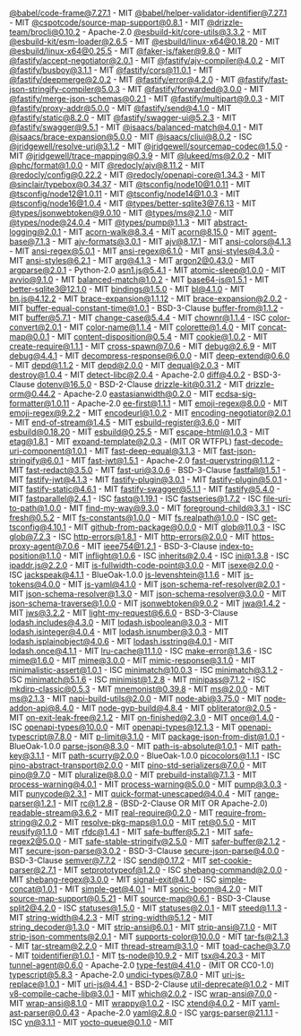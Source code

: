[@babel/code-frame@7.27.1](https://github.com/babel/babel) - MIT
[@babel/helper-validator-identifier@7.27.1](https://github.com/babel/babel) - MIT
[@cspotcode/source-map-support@0.8.1](https://github.com/cspotcode/node-source-map-support) - MIT
[@drizzle-team/brocli@0.10.2](https://github.com/drizzle-team/brocli) - Apache-2.0
[@esbuild-kit/core-utils@3.3.2](https://github.com/esbuild-kit/core-utils) - MIT
[@esbuild-kit/esm-loader@2.6.5](https://github.com/esbuild-kit/esm-loader) - MIT
[@esbuild/linux-x64@0.18.20](https://github.com/evanw/esbuild) - MIT
[@esbuild/linux-x64@0.25.5](https://github.com/evanw/esbuild) - MIT
[@faker-js/faker@9.8.0](https://github.com/faker-js/faker) - MIT
[@fastify/accept-negotiator@2.0.1](https://github.com/fastify/accept-negotiator) - MIT
[@fastify/ajv-compiler@4.0.2](https://github.com/fastify/ajv-compiler) - MIT
[@fastify/busboy@3.1.1](https://github.com/fastify/busboy) - MIT
[@fastify/cors@11.0.1](https://github.com/fastify/fastify-cors) - MIT
[@fastify/deepmerge@2.0.2](https://github.com/fastify/deepmerge) - MIT
[@fastify/error@4.2.0](https://github.com/fastify/fastify-error) - MIT
[@fastify/fast-json-stringify-compiler@5.0.3](https://github.com/fastify/fast-json-stringify-compiler) - MIT
[@fastify/forwarded@3.0.0](https://github.com/fastify/forwarded) - MIT
[@fastify/merge-json-schemas@0.2.1](https://github.com/fastify/merge-json-schemas) - MIT
[@fastify/multipart@9.0.3](https://github.com/fastify/fastify-multipart) - MIT
[@fastify/proxy-addr@5.0.0](https://github.com/fastify/proxy-addr) - MIT
[@fastify/send@4.1.0](https://github.com/fastify/send) - MIT
[@fastify/static@8.2.0](https://github.com/fastify/fastify-static) - MIT
[@fastify/swagger-ui@5.2.3](https://github.com/fastify/fastify-swagger-ui) - MIT
[@fastify/swagger@9.5.1](https://github.com/fastify/fastify-swagger) - MIT
[@isaacs/balanced-match@4.0.1](https://github.com/isaacs/balanced-match) - MIT
[@isaacs/brace-expansion@5.0.0](undefined) - MIT
[@isaacs/cliui@8.0.2](https://github.com/yargs/cliui) - ISC
[@jridgewell/resolve-uri@3.1.2](https://github.com/jridgewell/resolve-uri) - MIT
[@jridgewell/sourcemap-codec@1.5.0](https://github.com/jridgewell/sourcemap-codec) - MIT
[@jridgewell/trace-mapping@0.3.9](https://github.com/jridgewell/trace-mapping) - MIT
[@lukeed/ms@2.0.2](https://github.com/lukeed/ms) - MIT
[@phc/format@1.0.0](https://github.com/simonepri/phc-format) - MIT
[@redocly/ajv@8.11.2](https://github.com/ajv-validator/ajv) - MIT
[@redocly/config@0.22.2](undefined) - MIT
[@redocly/openapi-core@1.34.3](https://github.com/Redocly/redocly-cli) - MIT
[@sinclair/typebox@0.34.37](https://github.com/sinclairzx81/typebox) - MIT
[@tsconfig/node10@1.0.11](https://github.com/tsconfig/bases) - MIT
[@tsconfig/node12@1.0.11](https://github.com/tsconfig/bases) - MIT
[@tsconfig/node14@1.0.3](https://github.com/tsconfig/bases) - MIT
[@tsconfig/node16@1.0.4](https://github.com/tsconfig/bases) - MIT
[@types/better-sqlite3@7.6.13](https://github.com/DefinitelyTyped/DefinitelyTyped) - MIT
[@types/jsonwebtoken@9.0.10](https://github.com/DefinitelyTyped/DefinitelyTyped) - MIT
[@types/ms@2.1.0](https://github.com/DefinitelyTyped/DefinitelyTyped) - MIT
[@types/node@24.0.4](https://github.com/DefinitelyTyped/DefinitelyTyped) - MIT
[@types/pump@1.1.3](https://github.com/DefinitelyTyped/DefinitelyTyped) - MIT
[abstract-logging@2.0.1](https://github.com/jsumners/abstract-logging) - MIT
[acorn-walk@8.3.4](https://github.com/acornjs/acorn) - MIT
[acorn@8.15.0](https://github.com/acornjs/acorn) - MIT
[agent-base@7.1.3](https://github.com/TooTallNate/proxy-agents) - MIT
[ajv-formats@3.0.1](https://github.com/ajv-validator/ajv-formats) - MIT
[ajv@8.17.1](https://github.com/ajv-validator/ajv) - MIT
[ansi-colors@4.1.3](https://github.com/doowb/ansi-colors) - MIT
[ansi-regex@5.0.1](https://github.com/chalk/ansi-regex) - MIT
[ansi-regex@6.1.0](https://github.com/chalk/ansi-regex) - MIT
[ansi-styles@4.3.0](https://github.com/chalk/ansi-styles) - MIT
[ansi-styles@6.2.1](https://github.com/chalk/ansi-styles) - MIT
[arg@4.1.3](https://github.com/zeit/arg) - MIT
[argon2@0.43.0](https://github.com/ranisalt/node-argon2) - MIT
[argparse@2.0.1](https://github.com/nodeca/argparse) - Python-2.0
[asn1.js@5.4.1](https://github.com/indutny/asn1.js) - MIT
[atomic-sleep@1.0.0](https://github.com/davidmarkclements/atomic-sleep) - MIT
[avvio@9.1.0](https://github.com/fastify/avvio) - MIT
[balanced-match@1.0.2](https://github.com/juliangruber/balanced-match) - MIT
[base64-js@1.5.1](https://github.com/beatgammit/base64-js) - MIT
[better-sqlite3@12.1.0](https://github.com/WiseLibs/better-sqlite3) - MIT
[bindings@1.5.0](https://github.com/TooTallNate/node-bindings) - MIT
[bl@4.1.0](https://github.com/rvagg/bl) - MIT
[bn.js@4.12.2](https://github.com/indutny/bn.js) - MIT
[brace-expansion@1.1.12](https://github.com/juliangruber/brace-expansion) - MIT
[brace-expansion@2.0.2](https://github.com/juliangruber/brace-expansion) - MIT
[buffer-equal-constant-time@1.0.1](https://github.com/goinstant/buffer-equal-constant-time) - BSD-3-Clause
[buffer-from@1.1.2](https://github.com/LinusU/buffer-from) - MIT
[buffer@5.7.1](https://github.com/feross/buffer) - MIT
[change-case@5.4.4](https://github.com/blakeembrey/change-case) - MIT
[chownr@1.1.4](https://github.com/isaacs/chownr) - ISC
[color-convert@2.0.1](https://github.com/Qix-/color-convert) - MIT
[color-name@1.1.4](https://github.com/colorjs/color-name) - MIT
[colorette@1.4.0](https://github.com/jorgebucaran/colorette) - MIT
[concat-map@0.0.1](https://github.com/substack/node-concat-map) - MIT
[content-disposition@0.5.4](https://github.com/jshttp/content-disposition) - MIT
[cookie@1.0.2](https://github.com/jshttp/cookie) - MIT
[create-require@1.1.1](https://github.com/nuxt-contrib/create-require) - MIT
[cross-spawn@7.0.6](https://github.com/moxystudio/node-cross-spawn) - MIT
[debug@2.6.9](https://github.com/visionmedia/debug) - MIT
[debug@4.4.1](https://github.com/debug-js/debug) - MIT
[decompress-response@6.0.0](https://github.com/sindresorhus/decompress-response) - MIT
[deep-extend@0.6.0](https://github.com/unclechu/node-deep-extend) - MIT
[depd@1.1.2](https://github.com/dougwilson/nodejs-depd) - MIT
[depd@2.0.0](https://github.com/dougwilson/nodejs-depd) - MIT
[dequal@2.0.3](https://github.com/lukeed/dequal) - MIT
[destroy@1.0.4](https://github.com/stream-utils/destroy) - MIT
[detect-libc@2.0.4](https://github.com/lovell/detect-libc) - Apache-2.0
[diff@4.0.2](https://github.com/kpdecker/jsdiff) - BSD-3-Clause
[dotenv@16.5.0](https://github.com/motdotla/dotenv) - BSD-2-Clause
[drizzle-kit@0.31.2](https://github.com/drizzle-team/drizzle-orm) - MIT
[drizzle-orm@0.44.2](https://github.com/drizzle-team/drizzle-orm) - Apache-2.0
[eastasianwidth@0.2.0](https://github.com/komagata/eastasianwidth) - MIT
[ecdsa-sig-formatter@1.0.11](https://github.com/Brightspace/node-ecdsa-sig-formatter) - Apache-2.0
[ee-first@1.1.1](https://github.com/jonathanong/ee-first) - MIT
[emoji-regex@8.0.0](https://github.com/mathiasbynens/emoji-regex) - MIT
[emoji-regex@9.2.2](https://github.com/mathiasbynens/emoji-regex) - MIT
[encodeurl@1.0.2](https://github.com/pillarjs/encodeurl) - MIT
[encoding-negotiator@2.0.1](https://github.com/SerayaEryn/encoding-negotiator) - MIT
[end-of-stream@1.4.5](https://github.com/mafintosh/end-of-stream) - MIT
[esbuild-register@3.6.0](undefined) - MIT
[esbuild@0.18.20](https://github.com/evanw/esbuild) - MIT
[esbuild@0.25.5](https://github.com/evanw/esbuild) - MIT
[escape-html@1.0.3](https://github.com/component/escape-html) - MIT
[etag@1.8.1](https://github.com/jshttp/etag) - MIT
[expand-template@2.0.3](https://github.com/ralphtheninja/expand-template) - (MIT OR WTFPL)
[fast-decode-uri-component@1.0.1](https://github.com/delvedor/fast-decode-uri-component) - MIT
[fast-deep-equal@3.1.3](https://github.com/epoberezkin/fast-deep-equal) - MIT
[fast-json-stringify@6.0.1](https://github.com/fastify/fast-json-stringify) - MIT
[fast-jwt@1.5.1](https://github.com/nearform/fast-jwt) - Apache-2.0
[fast-querystring@1.1.2](https://github.com/anonrig/fast-querystring) - MIT
[fast-redact@3.5.0](https://github.com/davidmarkclements/fast-redact) - MIT
[fast-uri@3.0.6](https://github.com/fastify/fast-uri) - BSD-3-Clause
[fastfall@1.5.1](https://github.com/mcollina/fastfall) - MIT
[fastify-jwt@4.1.3](https://github.com/fastify/fastify-jwt) - MIT
[fastify-plugin@3.0.1](https://github.com/fastify/fastify-plugin) - MIT
[fastify-plugin@5.0.1](https://github.com/fastify/fastify-plugin) - MIT
[fastify-static@4.6.1](https://github.com/fastify/fastify-static) - MIT
[fastify-swagger@5.1.1](https://github.com/fastify/fastify-swagger) - MIT
[fastify@5.4.0](https://github.com/fastify/fastify) - MIT
[fastparallel@2.4.1](https://github.com/mcollina/fastparallel) - ISC
[fastq@1.19.1](https://github.com/mcollina/fastq) - ISC
[fastseries@1.7.2](https://github.com/mcollina/fastseries) - ISC
[file-uri-to-path@1.0.0](https://github.com/TooTallNate/file-uri-to-path) - MIT
[find-my-way@9.3.0](https://github.com/delvedor/find-my-way) - MIT
[foreground-child@3.3.1](https://github.com/tapjs/foreground-child) - ISC
[fresh@0.5.2](https://github.com/jshttp/fresh) - MIT
[fs-constants@1.0.0](https://github.com/mafintosh/fs-constants) - MIT
[fs.realpath@1.0.0](https://github.com/isaacs/fs.realpath) - ISC
[get-tsconfig@4.10.1](https://github.com/privatenumber/get-tsconfig) - MIT
[github-from-package@0.0.0](https://github.com/substack/github-from-package) - MIT
[glob@11.0.3](https://github.com/isaacs/node-glob) - ISC
[glob@7.2.3](https://github.com/isaacs/node-glob) - ISC
[http-errors@1.8.1](https://github.com/jshttp/http-errors) - MIT
[http-errors@2.0.0](https://github.com/jshttp/http-errors) - MIT
[https-proxy-agent@7.0.6](https://github.com/TooTallNate/proxy-agents) - MIT
[ieee754@1.2.1](https://github.com/feross/ieee754) - BSD-3-Clause
[index-to-position@1.1.0](https://github.com/sindresorhus/index-to-position) - MIT
[inflight@1.0.6](https://github.com/npm/inflight) - ISC
[inherits@2.0.4](https://github.com/isaacs/inherits) - ISC
[ini@1.3.8](https://github.com/isaacs/ini) - ISC
[ipaddr.js@2.2.0](https://github.com/whitequark/ipaddr.js) - MIT
[is-fullwidth-code-point@3.0.0](https://github.com/sindresorhus/is-fullwidth-code-point) - MIT
[isexe@2.0.0](https://github.com/isaacs/isexe) - ISC
[jackspeak@4.1.1](https://github.com/isaacs/jackspeak) - BlueOak-1.0.0
[js-levenshtein@1.1.6](https://github.com/gustf/js-levenshtein) - MIT
[js-tokens@4.0.0](https://github.com/lydell/js-tokens) - MIT
[js-yaml@4.1.0](https://github.com/nodeca/js-yaml) - MIT
[json-schema-ref-resolver@2.0.1](https://github.com/fastify/json-schema-ref-resolver) - MIT
[json-schema-resolver@1.3.0](https://github.com/Eomm/json-schema-resolver) - MIT
[json-schema-resolver@3.0.0](https://github.com/Eomm/json-schema-resolver) - MIT
[json-schema-traverse@1.0.0](https://github.com/epoberezkin/json-schema-traverse) - MIT
[jsonwebtoken@9.0.2](https://github.com/auth0/node-jsonwebtoken) - MIT
[jwa@1.4.2](https://github.com/brianloveswords/node-jwa) - MIT
[jws@3.2.2](https://github.com/brianloveswords/node-jws) - MIT
[light-my-request@6.6.0](https://github.com/fastify/light-my-request) - BSD-3-Clause
[lodash.includes@4.3.0](https://github.com/lodash/lodash) - MIT
[lodash.isboolean@3.0.3](https://github.com/lodash/lodash) - MIT
[lodash.isinteger@4.0.4](https://github.com/lodash/lodash) - MIT
[lodash.isnumber@3.0.3](https://github.com/lodash/lodash) - MIT
[lodash.isplainobject@4.0.6](https://github.com/lodash/lodash) - MIT
[lodash.isstring@4.0.1](https://github.com/lodash/lodash) - MIT
[lodash.once@4.1.1](https://github.com/lodash/lodash) - MIT
[lru-cache@11.1.0](https://github.com/isaacs/node-lru-cache) - ISC
[make-error@1.3.6](https://github.com/JsCommunity/make-error) - ISC
[mime@1.6.0](https://github.com/broofa/node-mime) - MIT
[mime@3.0.0](https://github.com/broofa/mime) - MIT
[mimic-response@3.1.0](https://github.com/sindresorhus/mimic-response) - MIT
[minimalistic-assert@1.0.1](https://github.com/calvinmetcalf/minimalistic-assert) - ISC
[minimatch@10.0.3](https://github.com/isaacs/minimatch) - ISC
[minimatch@3.1.2](https://github.com/isaacs/minimatch) - ISC
[minimatch@5.1.6](https://github.com/isaacs/minimatch) - ISC
[minimist@1.2.8](https://github.com/minimistjs/minimist) - MIT
[minipass@7.1.2](https://github.com/isaacs/minipass) - ISC
[mkdirp-classic@0.5.3](https://github.com/mafintosh/mkdirp-classic) - MIT
[mnemonist@0.39.8](https://github.com/yomguithereal/mnemonist) - MIT
[ms@2.0.0](https://github.com/zeit/ms) - MIT
[ms@2.1.3](https://github.com/vercel/ms) - MIT
[napi-build-utils@2.0.0](https://github.com/inspiredware/napi-build-utils) - MIT
[node-abi@3.75.0](https://github.com/electron/node-abi) - MIT
[node-addon-api@8.4.0](https://github.com/nodejs/node-addon-api) - MIT
[node-gyp-build@4.8.4](https://github.com/prebuild/node-gyp-build) - MIT
[obliterator@2.0.5](https://github.com/yomguithereal/obliterator) - MIT
[on-exit-leak-free@2.1.2](https://github.com/mcollina/on-exit-or-gc) - MIT
[on-finished@2.3.0](https://github.com/jshttp/on-finished) - MIT
[once@1.4.0](https://github.com/isaacs/once) - ISC
[openapi-types@10.0.0](https://github.com/kogosoftwarellc/open-api/tree/master/packages/openapi-types) - MIT
[openapi-types@12.1.3](https://github.com/kogosoftwarellc/open-api/tree/master/packages/openapi-types) - MIT
[openapi-typescript@7.8.0](https://github.com/openapi-ts/openapi-typescript) - MIT
[p-limit@3.1.0](https://github.com/sindresorhus/p-limit) - MIT
[package-json-from-dist@1.0.1](https://github.com/isaacs/package-json-from-dist) - BlueOak-1.0.0
[parse-json@8.3.0](https://github.com/sindresorhus/parse-json) - MIT
[path-is-absolute@1.0.1](https://github.com/sindresorhus/path-is-absolute) - MIT
[path-key@3.1.1](https://github.com/sindresorhus/path-key) - MIT
[path-scurry@2.0.0](https://github.com/isaacs/path-scurry) - BlueOak-1.0.0
[picocolors@1.1.1](https://github.com/alexeyraspopov/picocolors) - ISC
[pino-abstract-transport@2.0.0](https://github.com/pinojs/pino-abstract-transport) - MIT
[pino-std-serializers@7.0.0](https://github.com/pinojs/pino-std-serializers) - MIT
[pino@9.7.0](https://github.com/pinojs/pino) - MIT
[pluralize@8.0.0](https://github.com/blakeembrey/pluralize) - MIT
[prebuild-install@7.1.3](https://github.com/prebuild/prebuild-install) - MIT
[process-warning@4.0.1](https://github.com/fastify/process-warning) - MIT
[process-warning@5.0.0](https://github.com/fastify/process-warning) - MIT
[pump@3.0.3](https://github.com/mafintosh/pump) - MIT
[punycode@2.3.1](https://github.com/mathiasbynens/punycode.js) - MIT
[quick-format-unescaped@4.0.4](https://github.com/davidmarkclements/quick-format) - MIT
[range-parser@1.2.1](https://github.com/jshttp/range-parser) - MIT
[rc@1.2.8](https://github.com/dominictarr/rc) - (BSD-2-Clause OR MIT OR Apache-2.0)
[readable-stream@3.6.2](https://github.com/nodejs/readable-stream) - MIT
[real-require@0.2.0](https://github.com/pinojs/real-require) - MIT
[require-from-string@2.0.2](https://github.com/floatdrop/require-from-string) - MIT
[resolve-pkg-maps@1.0.0](https://github.com/privatenumber/resolve-pkg-maps) - MIT
[ret@0.5.0](https://github.com/fent/ret.js) - MIT
[reusify@1.1.0](https://github.com/mcollina/reusify) - MIT
[rfdc@1.4.1](https://github.com/davidmarkclements/rfdc) - MIT
[safe-buffer@5.2.1](https://github.com/feross/safe-buffer) - MIT
[safe-regex2@5.0.0](https://github.com/fastify/safe-regex2) - MIT
[safe-stable-stringify@2.5.0](https://github.com/BridgeAR/safe-stable-stringify) - MIT
[safer-buffer@2.1.2](https://github.com/ChALkeR/safer-buffer) - MIT
[secure-json-parse@3.0.2](https://github.com/fastify/secure-json-parse) - BSD-3-Clause
[secure-json-parse@4.0.0](https://github.com/fastify/secure-json-parse) - BSD-3-Clause
[semver@7.7.2](https://github.com/npm/node-semver) - ISC
[send@0.17.2](https://github.com/pillarjs/send) - MIT
[set-cookie-parser@2.7.1](https://github.com/nfriedly/set-cookie-parser) - MIT
[setprototypeof@1.2.0](https://github.com/wesleytodd/setprototypeof) - ISC
[shebang-command@2.0.0](https://github.com/kevva/shebang-command) - MIT
[shebang-regex@3.0.0](https://github.com/sindresorhus/shebang-regex) - MIT
[signal-exit@4.1.0](https://github.com/tapjs/signal-exit) - ISC
[simple-concat@1.0.1](https://github.com/feross/simple-concat) - MIT
[simple-get@4.0.1](https://github.com/feross/simple-get) - MIT
[sonic-boom@4.2.0](https://github.com/pinojs/sonic-boom) - MIT
[source-map-support@0.5.21](https://github.com/evanw/node-source-map-support) - MIT
[source-map@0.6.1](https://github.com/mozilla/source-map) - BSD-3-Clause
[split2@4.2.0](https://github.com/mcollina/split2) - ISC
[statuses@1.5.0](https://github.com/jshttp/statuses) - MIT
[statuses@2.0.1](https://github.com/jshttp/statuses) - MIT
[steed@1.1.3](https://github.com/mcollina/steed) - MIT
[string-width@4.2.3](https://github.com/sindresorhus/string-width) - MIT
[string-width@5.1.2](https://github.com/sindresorhus/string-width) - MIT
[string_decoder@1.3.0](https://github.com/nodejs/string_decoder) - MIT
[strip-ansi@6.0.1](https://github.com/chalk/strip-ansi) - MIT
[strip-ansi@7.1.0](https://github.com/chalk/strip-ansi) - MIT
[strip-json-comments@2.0.1](https://github.com/sindresorhus/strip-json-comments) - MIT
[supports-color@10.0.0](https://github.com/chalk/supports-color) - MIT
[tar-fs@2.1.3](https://github.com/mafintosh/tar-fs) - MIT
[tar-stream@2.2.0](https://github.com/mafintosh/tar-stream) - MIT
[thread-stream@3.1.0](https://github.com/mcollina/thread-stream) - MIT
[toad-cache@3.7.0](https://github.com/kibertoad/toad-cache) - MIT
[toidentifier@1.0.1](https://github.com/component/toidentifier) - MIT
[ts-node@10.9.2](https://github.com/TypeStrong/ts-node) - MIT
[tsx@4.20.3](https://github.com/privatenumber/tsx) - MIT
[tunnel-agent@0.6.0](https://github.com/mikeal/tunnel-agent) - Apache-2.0
[type-fest@4.41.0](https://github.com/sindresorhus/type-fest) - (MIT OR CC0-1.0)
[typescript@5.8.3](https://github.com/microsoft/TypeScript) - Apache-2.0
[undici-types@7.8.0](https://github.com/nodejs/undici) - MIT
[uri-js-replace@1.0.1](https://github.com/andreinwald/uri-js-replace) - MIT
[uri-js@4.4.1](https://github.com/garycourt/uri-js) - BSD-2-Clause
[util-deprecate@1.0.2](https://github.com/TooTallNate/util-deprecate) - MIT
[v8-compile-cache-lib@3.0.1](https://github.com/cspotcode/v8-compile-cache-lib) - MIT
[which@2.0.2](https://github.com/isaacs/node-which) - ISC
[wrap-ansi@7.0.0](https://github.com/chalk/wrap-ansi) - MIT
[wrap-ansi@8.1.0](https://github.com/chalk/wrap-ansi) - MIT
[wrappy@1.0.2](https://github.com/npm/wrappy) - ISC
[xtend@4.0.2](https://github.com/Raynos/xtend) - MIT
[yaml-ast-parser@0.0.43](https://github.com/mulesoft-labs/yaml-ast-parser) - Apache-2.0
[yaml@2.8.0](https://github.com/eemeli/yaml) - ISC
[yargs-parser@21.1.1](https://github.com/yargs/yargs-parser) - ISC
[yn@3.1.1](https://github.com/sindresorhus/yn) - MIT
[yocto-queue@0.1.0](https://github.com/sindresorhus/yocto-queue) - MIT

